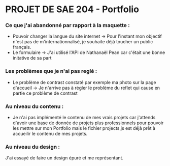 # PROJET DE SAE 204 - Portfolio

### Ce que j'ai abandonné par rapport à la maquette :
- Pouvoir changer la langue du site internet
    -> Pour l'instant mon objectif n'est pas de m'internationnalisé, je souhaite déjà toucher un public français.
- Le formulaire
    -> J'ai utilisé l'API de Nathanaël Pean car c'était une bonne initative de sa part

### Les problèmes que je n'ai pas reglé :
- Le problème de contrast constaté par exemple ma photo sur la page d'accueil
    -> Je n'arrive pas à régler le problème du reflet qui cause en partie ce problème de contrast

### Au niveau du contenu : 
- Je n'ai pas implémenté le contenu de mes vrais projets car j'attends d'avoir une base de donnée de projets plus professionnels pour pouvoir les mettre sur mon Portfolio mais le fichier projects.js est déjà prêt à accueilir le contenu de mes projets.

### Au niveau du design :
J'ai essayé de faire un design épuré et me représentant.
